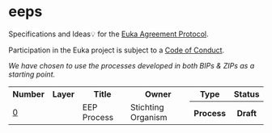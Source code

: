 # eeps

Specifications and Ideas💡 for the
[Euka Agreement Protocol](https://euka.io/).

Participation in the Euka project is subject to a
[Code of Conduct](https://github.com/stichtingorganism/eeps/blob/master/code_of_conduct.md).


*We have chosen to use the processes developed in both BIPs & ZIPs as a starting point.*

<table>
<tr><th>Number<th>Layer<th>Title<th>Owner<th>Type<th>Status
<tr><td><a href="https://github.com/stichtingorganism/eeps/blob/master/eep-0000.rst">0</a><td><td>EEP Process<td>Stichting Organism<th>Process<th>Draft
</table>
